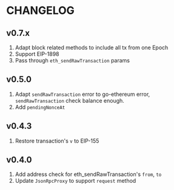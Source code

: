 # CHANGELOG

## v0.7.x

1. Adapt block related methods to include all tx from one Epoch
2. Support EIP-1898
3. Pass through `eth_sendRawTransaction` params

## v0.5.0

1. Adapt `sendRawTransaction` error to go-ethereum error, `sendRawTransaction` check balance enough.
2. Add `pendingNonceAt`

## v0.4.3

1. Restore transaction's `v` to EIP-155

## v0.4.0

1. Add address check for eth_sendRawTransaction's `from`, `to`
2. Update `JsonRpcProxy` to support `request` method

